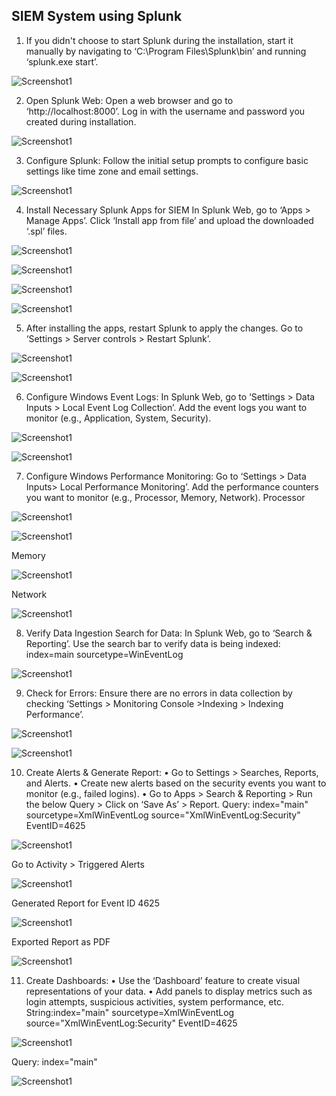   ## SIEM System using Splunk
  
1.	If you didn't choose to start Splunk during the installation, start it manually by navigating to ‘C:\Program Files\Splunk\bin’ and running ‘splunk.exe start’.
 
![Screenshot1](/images/SS1.JPG)


2.	Open Splunk Web:
Open a web browser and go to ‘http://localhost:8000’.
Log in with the username and password you created during installation.
 
![Screenshot1](/images/SS1.JPG)


3.	Configure Splunk:
Follow the initial setup prompts to configure basic settings like time zone and email settings.

![Screenshot1](/images/SS1.JPG)

4.	Install Necessary Splunk Apps for SIEM
In Splunk Web, go to ‘Apps > Manage Apps’.
Click ‘Install app from file’ and upload the downloaded ‘.spl’ files.
 
![Screenshot1](/images/SS1.JPG)

![Screenshot1](/images/SS1.JPG)

![Screenshot1](/images/SS1.JPG)

![Screenshot1](/images/SS1.JPG)

5.	After installing the apps, restart Splunk to apply the changes. Go to ‘Settings > Server controls > Restart Splunk’.
 
 ![Screenshot1](/images/SS1.JPG)

 ![Screenshot1](/images/SS1.JPG)

6.	Configure Windows Event Logs:
In Splunk Web, go to ‘Settings > Data Inputs > Local Event Log Collection’.
Add the event logs you want to monitor (e.g., Application, System, Security).
 
 ![Screenshot1](/images/SS1.JPG)

 ![Screenshot1](/images/SS1.JPG)

7.	Configure Windows Performance Monitoring:
Go to ‘Settings > Data Inputs> Local Performance Monitoring’.
Add the performance counters you want to monitor (e.g., Processor, Memory, Network).
Processor

![Screenshot1](/images/SS1.JPG)

![Screenshot1](/images/SS1.JPG)

Memory

![Screenshot1](/images/SS1.JPG)

Network

![Screenshot1](/images/SS1.JPG)

8.	Verify Data Ingestion
Search for Data:
In Splunk Web, go to ‘Search & Reporting’.
Use the search bar to verify data is being indexed: index=main sourcetype=WinEventLog

![Screenshot1](/images/SS1.JPG)

9.	Check for Errors:
Ensure there are no errors in data collection by checking ‘Settings > Monitoring Console >Indexing > Indexing Performance’.

![Screenshot1](/images/SS1.JPG)

![Screenshot1](/images/SS1.JPG)
 
10.	Create Alerts & Generate Report:
•	Go to Settings > Searches, Reports, and Alerts.
•	Create new alerts based on the security events you want to monitor (e.g., failed logins).
•	Go to Apps > Search & Reporting > Run the below Query > Click on ‘Save As’ > Report.
Query: index="main" sourcetype=XmlWinEventLog source="XmlWinEventLog:Security" EventID=4625

![Screenshot1](/images/SS1.JPG)
 
Go to Activity > Triggered Alerts

![Screenshot1](/images/SS1.JPG)
 
Generated Report for Event ID 4625

![Screenshot1](/images/SS1.JPG)
 
Exported Report as PDF

![Screenshot1](/images/SS1.JPG)

11.	Create Dashboards:
•	Use the ‘Dashboard’ feature to create visual representations of your data.
•	Add panels to display metrics such as login attempts, suspicious activities, system performance, etc.
String:index="main" sourcetype=XmlWinEventLog source="XmlWinEventLog:Security" EventID=4625

![Screenshot1](/images/SS1.JPG)

Query: index="main"
 
![Screenshot1](/images/SS1.JPG)

